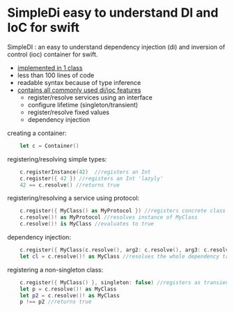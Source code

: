# SimpleDi easy to understand DI and IoC for swift
SimpleDI : an easy to understand dependency injection (di) and inversion of control (ioc) container for swift.
* [implemented in 1 class](https://github.com/OlafConijn/SimpleDI/blob/master/SimpleDI/Container.swift)
* less than 100 lines of code
* readable syntax because of type inference
* [contains all commonly used di/ioc features](https://github.com/OlafConijn/SimpleDI/blob/master/SimpleDITests/ContainerTests.swift)
  * register/resolve services using an interface
  * configure lifetime (singleton/transient)
  * register/resolve fixed values
  * dependency injection

creating a container:

```swift
    let c = Container()
```

registering/resolving simple types:

```swift
    c.registerInstance(42)  //registers an Int
    c.register({ 42 }) //registers an Int 'lazyly'
    42 == c.resolve() //returns true
```

registering/resolving a service using protocol:

```swift
    c.register({ MyClass() as MyProtocol }) //registers concrete class as protocol
    c.resolve()! as MyProtocol //resolves instance of MyClass
    c.resolve()! is MyClass //evaluates to true
```

dependency injection:

```swift
    c.register({ MyClass(c.resolve(), arg2: c.resolve(), arg3: c.resolve()) }) //dependency injection
    let cl = c.resolve()! as MyClass //resolves the whole dependency tree
```

registering a non-singleton class:

```swift
    c.register({ MyClass() }, singleton: false) //registers as transient class
    let p = c.resolve()! as MyClass
    let p2 = c.resolve()! as MyClass
    p !== p2 //returns true
```

    
    


